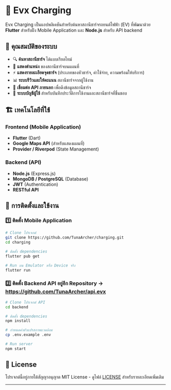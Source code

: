 # 🚗 Evx Charging

Evx Charging เป็นแอปพลิเคชันสำหรับค้นหาสถานีชาร์จรถยนต์ไฟฟ้า (EV) ที่พัฒนาด้วย **Flutter** สำหรับฝั่ง Mobile Application และ **Node.js** สำหรับ API backend

## 📌 คุณสมบัติของระบบ
- 🔍 **ค้นหาสถานีชาร์จ** ได้แบบเรียลไทม์
- 📍 **แสดงตำแหน่ง** ของสถานีชาร์จบนแผนที่
- ⚡ **แสดงรายละเอียดจุดชาร์จ** (ประเภทของหัวชาร์จ, ค่าใช้จ่าย, ความพร้อมให้บริการ)
- 📊 **ระบบรีวิวและให้คะแนน** สถานีชาร์จจากผู้ใช้งาน
- 🔗 **เชื่อมต่อ API ภายนอก** เพื่อดึงข้อมูลสถานีชาร์จ
- 👤 **ระบบบัญชีผู้ใช้** สำหรับบันทึกประวัติการใช้งานและสถานีชาร์จที่ชื่นชอบ

## 🏗 เทคโนโลยีที่ใช้
### Frontend (Mobile Application)
- **Flutter** (Dart)
- **Google Maps API** (สำหรับแสดงแผนที่)
- **Provider / Riverpod** (State Management)

### Backend (API)
- **Node.js** (Express.js)
- **MongoDB / PostgreSQL** (Database)
- **JWT** (Authentication)
- **RESTful API**

## 🔧 การติดตั้งและใช้งาน
### 1️⃣ ติดตั้ง Mobile Application
```sh
# Clone โปรเจกต์
git clone https://github.com/TunaArcher/charging.git
cd charging

# ติดตั้ง dependencies
flutter pub get

# Run บน Emulator หรือ Device จริง
flutter run
```

### 2️⃣ ติดตั้ง Backend API อยู่อีก Repository -> https://github.com/TunaArcher/api.evx
```sh
# Clone โปรเจกต์ API
cd backend

# ติดตั้ง dependencies
npm install

# กำหนดค่าตัวแปรสภาพแวดล้อม
cp .env.example .env

# Run server
npm start
```

## 📜 License
โปรเจกต์นี้อยู่ภายใต้สัญญาอนุญาต MIT License - ดูไฟล์ [LICENSE](LICENSE) สำหรับรายละเอียดเพิ่มเติม

---

